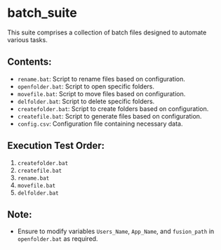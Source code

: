 # batch_suite

This suite comprises a collection of batch files designed to automate various tasks.

## Contents:

- `rename.bat`: Script to rename files based on configuration.
- `openfolder.bat`: Script to open specific folders.
- `movefile.bat`: Script to move files based on configuration.
- `delfolder.bat`: Script to delete specific folders.
- `createfolder.bat`: Script to create folders based on configuration.
- `createfile.bat`: Script to generate files based on configuration.
- `config.csv`: Configuration file containing necessary data.

## Execution Test Order:

1. `createfolder.bat`
2. `createfile.bat`
3. `rename.bat`
4. `movefile.bat`
5. `delfolder.bat`

## Note:
- Ensure to modify variables `Users_Name`, `App_Name`, and `fusion_path` in `openfolder.bat` as required.
